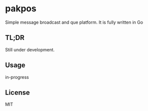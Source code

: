 # pakpos
Simple message broadcast and que platform. It is fully written in Go

## TL;DR
Still under development.

## Usage
in-progress

## License
MIT

